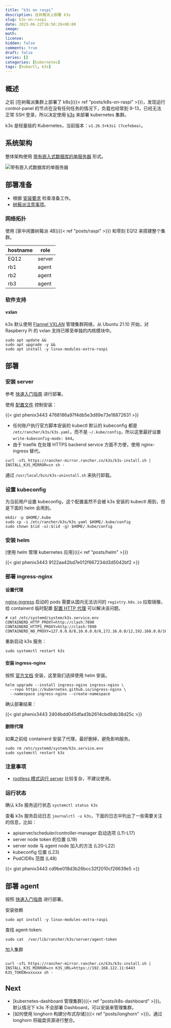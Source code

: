 ```yaml
---
title: "k3s on raspi"
description: 在树莓派上部署 k3s
slug: k3s-on-raspi
date: 2023-06-22T16:58:28+08:00
image:
math:
license:
hidden: false
comments: true
draft: false
series: []
categories: [kubernetes]
tags: [kubectl, k3s]
---
```


## 概述

之前 [在树莓派集群上部署了 k8s]({{< ref "posts/k8s-on-raspi" >}})，发现运行 control-panel 的节点在没有任何任务的情况下，负载也经常到 9-13，已经无法正常 SSH 登录，所以决定使用 [k3s](https://docs.k3s.io/zh/) 来部署 kubernetes 集群。

k3s 是轻量级的 Kubernetes，当前版本：`v1.26.5+k3s1 (7cefebea)`。

## 系统架构

整体架构使用 [带有嵌入式数据库的单服务器](https://docs.k3s.io/zh/architecture#%E5%B8%A6%E6%9C%89%E5%B5%8C%E5%85%A5%E5%BC%8F%E6%95%B0%E6%8D%AE%E5%BA%93%E7%9A%84%E5%8D%95%E6%9C%8D%E5%8A%A1%E5%99%A8%E8%AE%BE%E7%BD%AE) 形式。

![带有嵌入式数据库的单服务器](https://docs.k3s.io/zh/img/k3s-architecture-single-server-dark.svg)

## 部署准备

- 根据 [安装要求](https://docs.k3s.io/zh/installation/requirements) 检查准备工作。
- [树莓派注意事项](https://docs.k3s.io/zh/advanced#raspberry-pi)。

### 网络拓扑

使用 [家中闲置树莓派 4B]({{< ref "posts/raspi" >}}) 和零刻 EQ12 来搭建整个集群。

| hostname | role   |
| -------- | ------ |
| EQ12     | server |
| rb1      | agent  |
| rb2      | agent  |
| rb3      | agent  |

### 软件支持

#### vxlan

k3s 默认使用 [Flannel VXLAN](https://docs.k3s.io/zh/installation/requirements#%E7%BD%91%E7%BB%9C) 管理集群网络，从 Ubuntu 21.10 开始，对 Raspberry Pi 的 vxlan 支持已移至单独的内核模块中。

```shell
sudo apt update &&
sudo apt upgrade -y &&
sudo apt install -y linux-modules-extra-raspi
```

## 部署

### 安装 server

参考 [快速入门指南](https://docs.k3s.io/zh/quick-start) 进行部署。

使用 [配置文件](https://docs.k3s.io/zh/installation/configuration#%E9%85%8D%E7%BD%AE%E6%96%87%E4%BB%B6) 控制安装：

{{< gist phenix3443 4768186a97f4db5e3d89e73e18872631 >}}

- 任何账户执行官方脚本安装的 kubectl 默认的 kubeconfig 都是 `/etc/rancher/k3s/k3s.yaml`，而不是 `~/.kube/config`，所以这里最好设置 `write-kubeconfig-mode: 644`。
- 由于 traefik 在处理 HTTPS backend service 方面不方便，使用 nginx-ingress 替代。

```shell
curl -sfL https://rancher-mirror.rancher.cn/k3s/k3s-install.sh | INSTALL_K3S_MIRROR=cn sh -
```

通过 `/usr/local/bin/k3s-uninstall.sh` 来执行卸载。

### 设置 kubeconfig

为当前用户设置 kubeconfig，这个配置虽然不会被 k3s 安装的 kubectl 用到，但是下面的 helm 会用到。

```shell
mkdir -p $HOME/.kube
sudo cp -i /etc/rancher/k3s/k3s.yaml $HOME/.kube/config
sudo chown $(id -u):$(id -g) $HOME/.kube/config
```

### 安装 helm

[使用 helm 管理 kubernetes 应用]({{< ref "posts/helm" >}})

{{< gist phenix3443 9122aa42bd7e012f667234d3d5042bf2 >}}

### 部署 ingress-nginx

#### 设置代理

[nginx-ingress](https://kubernetes.github.io/ingress-nginx/) 启动的 pods 需要从国内无法访问的 `registry.k8s.io` 拉取镜像，给 containerd 临时配置 [配置 HTTP 代理](https://docs.k3s.io/zh/advanced#%E9%85%8D%E7%BD%AE-http-%E4%BB%A3%E7%90%86) 可以解决该问题。

```shell
# cat /etc/systemd/system/k3s.service.env
CONTAINERD_HTTP_PROXY=http://clash:7890
CONTAINERD_HTTPS_PROXY=http://clash:7890
CONTAINERD_NO_PROXY=127.0.0.0/8,10.0.0.0/8,172.16.0.0/12,192.168.0.0/16
```

重新启动 k3s 服务：

```shell
sudo systemctl restart k3s
```

#### 安装 ingress-nginx

按照 [官方文档](https://kubernetes.github.io/ingress-nginx/deploy/) 安装，这里我们选择使用 helm 安装。

```shell
helm upgrade --install ingress-nginx ingress-nginx \
  --repo https://kubernetes.github.io/ingress-nginx \
  --namespace ingress-nginx --create-namespace
```

确认部署结果：

{{< gist phenix3443 2404bdd045dfad3b2614cbd9db38d25c >}}

#### 删除代理

如果之前给 containerd 安装了代理，最好删掉，避免影响服务。

```shell
sudo rm /etc/systemd/system/k3s.service.env
sudo systemctl restart k3s
```

### 注意事项

- [rootless 模式运行 server](https://docs.k3s.io/zh/advanced#%E4%BD%BF%E7%94%A8-rootless-%E6%A8%A1%E5%BC%8F%E8%BF%90%E8%A1%8C-server%E5%AE%9E%E9%AA%8C%E6%80%A7) 比较复杂，不建议使用。

### 运行状态

确认 k3s 服务运行状态 `systemctl status k3s`

查看 k3s 服务启动日志 `journalctl -u k3s`，下面的日志中列出了一些需要关注的信息，比如：

- apiserver/scheduler/controller-manager 启动选项 (L11-L17)
- server node token 的位置 (L19)
- server node 与 agent node 加入的方法 (L20-L22)
- kubeconfig 位置 (L23)
- PodCIDRs 范围 (L48)

{{< gist phenix3443 cd9be018d3b26bcc32f2010cf26639e5 >}}

## 部署 agent

按照 [快速入门指南](https://docs.k3s.io/zh/quick-start) 进行部署。

安装依赖

```shell
sudo apt install -y linux-modules-extra-raspi
```

查找 agent-token:

```shell
sudo cat  /var/lib/rancher/k3s/server/agent-token
```

加入集群

```shell

curl -sfL https://rancher-mirror.rancher.cn/k3s/k3s-install.sh | INSTALL_K3S_MIRROR=cn K3S_URL=https://192.168.122.11:6443 K3S_TOKEN=xxxxxx sh -
```

## Next

- [kubernetes-dashboard 管理集群]({{< ref "posts/k8s-dashboard" >}})。默认情况下 k3s 不会部署 Dashboard，可以安装来管理集群。
- [如何使用 longhorn 构建分布式存储]({{< ref "posts/longhorn" >}})，通过 longhorn 将磁盘资源进行整合。

